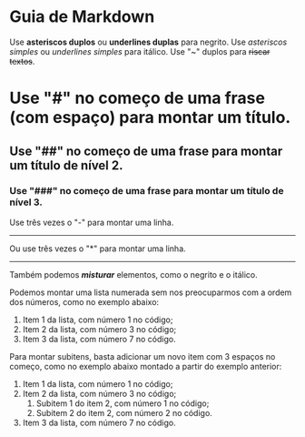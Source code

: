 # Guia de Markdown

Use **asteriscos duplos** ou __underlines duplas__ para negrito.
Use  *asteriscos simples* ou _underlines simples_ para itálico.
Use "~" duplos para ~~riscar textos~~.


# Use "#" no começo de uma frase (com espaço) para montar um título.

## Use "##" no começo de uma frase para montar um título de nível 2.

### Use "###" no começo de uma frase para montar um título de nível 3.

Use três vezes o "-" para montar uma linha.

---

Ou use três vezes o "*" para montar uma linha.

***

Também podemos **_misturar_** elementos, como o negrito e o itálico.

Podemos montar uma lista numerada sem nos preocuparmos com a ordem dos números, como no exemplo abaixo:

1. Item 1 da lista, com número 1 no código;
3. Item 2 da lista, com número 3 no código;
7. Item 3 da lista, com número 7 no código.

Para montar subitens, basta adicionar um novo item com 3 espaços no começo, como no exemplo abaixo montado a partir do exemplo anterior:

1. Item 1 da lista, com número 1 no código;
3. Item 2 da lista, com número 3 no código;
   1. Subitem 1 do item 2, com número 1 no código;
   4. Subitem 2 do item 2, com número 2 no código.
7. Item 3 da lista, com número 7 no código.
